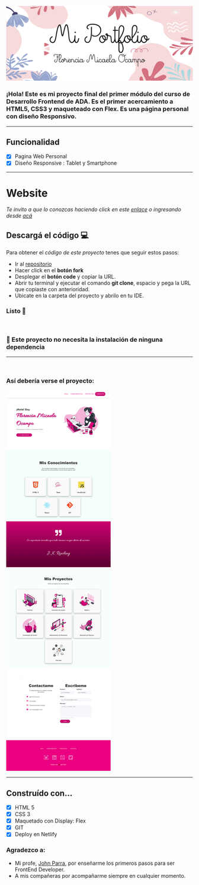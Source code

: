 <p align="center">
<img src="https://github.com/florocampo/portfolio-florencia/blob/master/img/readme-flor.png?raw=true">
</p>

### ¡Hola! Este es mi proyecto final del primer módulo del curso de Desarrollo Frontend de ADA. Es el primer acercamiento a HTML5, CSS3 y maqueteado con Flex. Es una página personal con diseño Responsivo. 

---

## Funcionalidad 
- [x] Pagina Web Personal
- [x] Diseño Responsive : Tablet y Smartphone

***

# Website
_Te invito a que lo conozcas haciendo click en este [enlace](https://florocampo.github.io/portfolio-florencia/) o ingresando desde [acá](https://stoic-brown-2e29b9.netlify.app)_

## Descargá el código 💻
Para obtener el _código de este proyecto_ tenes que seguir estos pasos:
* Ir al [repositorio](https://github.com/florocampo/portfolio-florencia)
* Hacer click en el **botón fork**
* Desplegar el **botón code** y copiar la URL.
* Abrir tu terminal y ejecutar el comando **git clone**, espacio y pega la URL que copiaste con anterioridad. 
* Ubicate en la carpeta del proyecto y abrilo en tu IDE.

### Listo 🌈
<br>

### 📍 Este proyecto no necesita la instalación de ninguna dependencia 
---
<br>

### Así debería verse el proyecto:
![images](https://github.com/florocampo/portfolio-florencia/blob/master/img/screencapture-florocampo.png?raw=true)

---

## Construído con...
- [x] HTML 5
- [x] CSS 3
- [x] Maquetado con Display: Flex
- [x] GIT
- [x] Deploy en Netlify

### Agradezco a:
* Mi profe, [John Parra](https://github.com/Jonhks), por enseñarme los primeros pasos para ser FrontEnd Developer. 
* A mis compañeras por acompañarme siempre en cualquier momento.